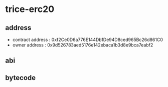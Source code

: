 # trice-erc20

## address
- contract address : 0xf2Ce0D6a776E144Db1De94D8ced965Bc26d861C0
- owner address : 0x9d526783aed5176e142ebaca1b3d8e9bca7eabf2


## abi


## bytecode
